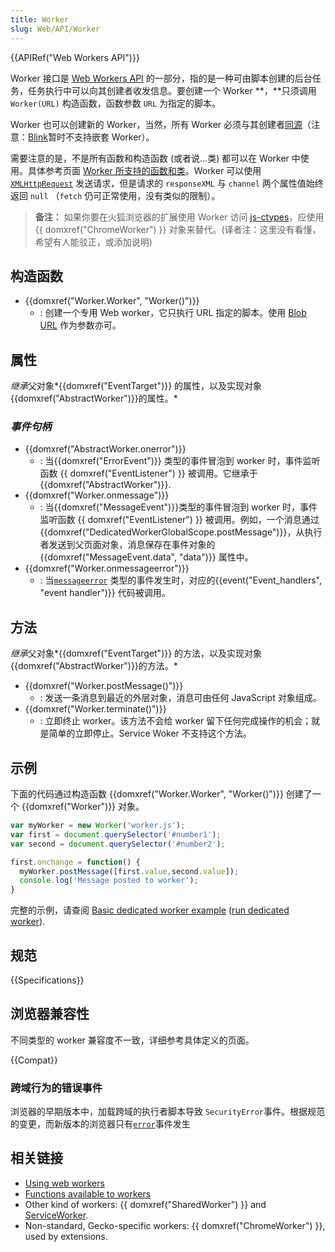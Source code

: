 ```yaml
---
title: Worker
slug: Web/API/Worker
---
```


{{APIRef("Web Workers API")}}

Worker 接口是 [Web Workers API](/zh-CN/docs/Web/API/Web_Workers_API) 的一部分，指的是一种可由脚本创建的后台任务，任务执行中可以向其创建者收发信息。要创建一个 Worker **，**只须调用 `Worker(URL)` 构造函数，函数参数 `URL` 为指定的脚本。

Worker 也可以创建新的 Worker，当然，所有 Worker 必须与其创建者[同源](/zh-CN/docs/Web/Security/Same-origin_policy)（注意：[Blink](https://groups.google.com/a/chromium.org/forum/#!topic/blink-dev/5R3B4RN4GHU)暂时不支持嵌套 Worker）。

需要注意的是，不是所有函数和构造函数 (或者说…类) 都可以在 Worker 中使用。具体参考页面 [Worker 所支持的函数和类](/zh-CN/docs/Web/API/Web_Workers_API/Functions_and_classes_available_to_workers)。Worker 可以使用 [`XMLHttpRequest`](/zh-CN/DOM/XMLHttpRequest) 发送请求，但是请求的 `responseXML` 与 `channel` 两个属性值始终返回 `null` （`fetch` 仍可正常使用，没有类似的限制）。

> **备注：** 如果你要在火狐浏览器的扩展使用 Worker 访问 [js-ctypes](/zh-CN/docs/Mozilla/js-ctypes)，应使用 {{ domxref("ChromeWorker") }} 对象来替代。(译者注：这里没有看懂，希望有人能驳正，或添加说明)

## 构造函数

- {{domxref("Worker.Worker", "Worker()")}}
  - : 创建一个专用 Web worker，它只执行 URL 指定的脚本。使用 [Blob URL](/zh-CN/docs/Web/API/Blob) 作为参数亦可。

## 属性

*继承*父对象*{{domxref("EventTarget")}} 的属性，以及实现对象 {{domxref("AbstractWorker")}}的属性。*

### _事件句柄_

- {{domxref("AbstractWorker.onerror")}}
  - : 当{{domxref("ErrorEvent")}} 类型的事件冒泡到 worker 时，事件监听函数 {{ domxref("EventListener") }} 被调用。它继承于 {{domxref("AbstractWorker")}}.
- {{domxref("Worker.onmessage")}}
  - : 当{{domxref("MessageEvent")}}类型的事件冒泡到 worker 时，事件监听函数 {{ domxref("EventListener") }} 被调用。例如，一个消息通过 {{domxref("DedicatedWorkerGlobalScope.postMessage")}}，从执行者发送到父页面对象，消息保存在事件对象的 {{domxref("MessageEvent.data", "data")}} 属性中。
- {{domxref("Worker.onmessageerror")}}
  - : 当[`messageerror`](/zh-CN/docs/Web/API/DedicatedWorkerGlobalScope/messageerror_event) 类型的事件发生时，对应的{{event("Event_handlers", "event handler")}} 代码被调用。

## 方法

*继承*父对象*{{domxref("EventTarget")}} 的方法，以及实现对象 {{domxref("AbstractWorker")}}的方法。*

- {{domxref("Worker.postMessage()")}}
  - : 发送一条消息到最近的外层对象，消息可由任何 JavaScript 对象组成。
- {{domxref("Worker.terminate()")}}
  - : 立即终止 worker。该方法不会给 worker 留下任何完成操作的机会；就是简单的立即停止。Service Woker 不支持这个方法。

## 示例

下面的代码通过构造函数 {{domxref("Worker.Worker", "Worker()")}} 创建了一个 {{domxref("Worker")}} 对象。

```js
var myWorker = new Worker('worker.js');
var first = document.querySelector('#number1');
var second = document.querySelector('#number2');

first.onchange = function() {
  myWorker.postMessage([first.value,second.value]);
  console.log('Message posted to worker');
}
```

完整的示例，请查阅 [Basic dedicated worker example](https://github.com/mdn/simple-web-worker) ([run dedicated worker](http://mdn.github.io/simple-web-worker/)).

## 规范

{{Specifications}}

## 浏览器兼容性

不同类型的 worker 兼容度不一致，详细参考具体定义的页面。

{{Compat}}

### 跨域行为的错误事件

浏览器的早期版本中，加载跨域的执行者脚本导致 `SecurityError`事件。根据规范的变更，而新版本的浏览器只有[`error`](/zh-CN/docs/Web/API/Element/error_event)事件发生

## 相关链接

- [Using web workers](/En/Using_web_workers)
- [Functions available to workers](/En/DOM/Worker/Functions_available_to_workers)
- Other kind of workers: {{ domxref("SharedWorker") }} and [ServiceWorker](/zh-CN/docs/Web/API/ServiceWorker_API).
- Non-standard, Gecko-specific workers: {{ domxref("ChromeWorker") }}, used by extensions.

